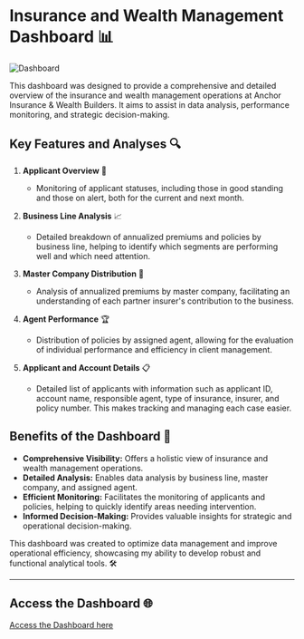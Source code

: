 # Insurance and Wealth Management Dashboard 📊

![Dashboard](https://i.imgur.com/Y9E5Lgz.png)

This dashboard was designed to provide a comprehensive and detailed overview of the insurance and wealth management operations at Anchor Insurance & Wealth Builders. It aims to assist in data analysis, performance monitoring, and strategic decision-making.

## Key Features and Analyses 🔍

1. **Applicant Overview** 👥
   - Monitoring of applicant statuses, including those in good standing and those on alert, both for the current and next month.

2. **Business Line Analysis** 📈
   - Detailed breakdown of annualized premiums and policies by business line, helping to identify which segments are performing well and which need attention.

3. **Master Company Distribution** 🏢
   - Analysis of annualized premiums by master company, facilitating an understanding of each partner insurer's contribution to the business.

4. **Agent Performance** 🏆
   - Distribution of policies by assigned agent, allowing for the evaluation of individual performance and efficiency in client management.

5. **Applicant and Account Details** 📋
   - Detailed list of applicants with information such as applicant ID, account name, responsible agent, type of insurance, insurer, and policy number. This makes tracking and managing each case easier.

## Benefits of the Dashboard 🌟

- **Comprehensive Visibility:** Offers a holistic view of insurance and wealth management operations.
- **Detailed Analysis:** Enables data analysis by business line, master company, and assigned agent.
- **Efficient Monitoring:** Facilitates the monitoring of applicants and policies, helping to quickly identify areas needing intervention.
- **Informed Decision-Making:** Provides valuable insights for strategic and operational decision-making.

This dashboard was created to optimize data management and improve operational efficiency, showcasing my ability to develop robust and functional analytical tools. 🛠️

---

## Access the Dashboard 🌐
[Access the Dashboard here](https://app.powerbi.com/view?r=eyJrIjoiNDExMmFhNzItZDVjYi00MmY2LTkxYjYtMGI4Yzg0Yzk5MzQ4IiwidCI6ImFjYmJkZDFlLTE4YWYtNDIyMy04ZTdiLWMwZDk3MTllYTVmZiJ9)
